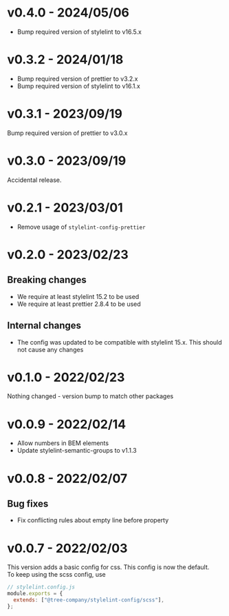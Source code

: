 # v0.4.0 - 2024/05/06
* Bump required version of stylelint to v16.5.x

# v0.3.2 - 2024/01/18
* Bump required version of prettier to v3.2.x
* Bump required version of stylelint to v16.1.x

# v0.3.1 - 2023/09/19
Bump required version of prettier to v3.0.x

# v0.3.0 - 2023/09/19
Accidental release.

# v0.2.1 - 2023/03/01
* Remove usage of `stylelint-config-prettier`

# v0.2.0 - 2023/02/23
## Breaking changes
* We require at least stylelint 15.2 to be used
* We require at least prettier 2.8.4 to be used

## Internal changes
* The config was updated to be compatible with stylelint 15.x. This should not cause any changes

# v0.1.0 - 2022/02/23
Nothing changed - version bump to match other packages
# v0.0.9 - 2022/02/14
* Allow numbers in BEM elements
* Update stylelint-semantic-groups to v1.1.3

# v0.0.8 - 2022/02/07
## Bug fixes
* Fix conflicting rules about empty line before property

# v0.0.7 - 2022/02/03
This version adds a basic config for css. This config is now the default.  
To keep using the scss config, use 
```js
// stylelint.config.js
module.exports = {
  extends: ["@tree-company/stylelint-config/scss"],
};
```
